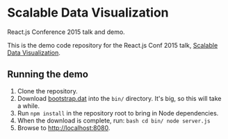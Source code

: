 # Scalable Data Visualization
React.js Conference 2015 talk and demo.

This is the demo code repository for the React.js Conf 2015 talk, [Scalable Data Visualization](http://conf.reactjs.com/schedule.html#scalable-data-visualization).

## Running the demo

1. Clone the repository.
2. Download [bootstrap.dat](https://bitcoin.org/bin/blockchain/) into the `bin/` directory. It's big, so this will take a while.
3. Run `npm install` in the repository root to bring in Node dependencies.
4. When the download is complete, run:
        ```bash
        cd bin/
        node server.js
        ```
5. Browse to [http://localhost:8080](http://localhost:8080).
